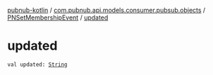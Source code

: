 [pubnub-kotlin](../../index.md) / [com.pubnub.api.models.consumer.pubsub.objects](../index.md) / [PNSetMembershipEvent](index.md) / [updated](./updated.md)

# updated

`val updated: `[`String`](https://kotlinlang.org/api/latest/jvm/stdlib/kotlin/-string/index.html)